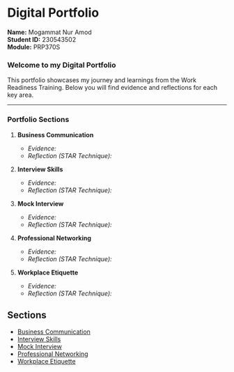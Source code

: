 # Digital Portfolio

**Name:** Mogammat Nur Amod  
**Student ID:** 230543502  
**Module:** PRP370S    

### Welcome to my Digital Portfolio

This portfolio showcases my journey and learnings from the Work Readiness Training. Below you will find evidence and reflections for each key area.

---

### Portfolio Sections

1.  **Business Communication**
    - *Evidence:*
    - *Reflection (STAR Technique):*

2.  **Interview Skills**
    - *Evidence:*
    - *Reflection (STAR Technique):*

3.  **Mock Interview**
    - *Evidence:*
    - *Reflection (STAR Technique):*

4.  **Professional Networking**
    - *Evidence:*
    - *Reflection (STAR Technique):*

5.  **Workplace Etiquette**
    - *Evidence:*
    - *Reflection (STAR Technique):*

## Sections
- [Business Communication](Digital-Portfolio/business-communication/reflection.md)
- [Interview Skills](Digital-Portfolio/Interview%20Skills/Interview%20Skills%20Reflection.md)
- [Mock Interview](Digital-Portfolio/Mock%20Interview/Mock%20Interview%20Reflection.md)
- [Professional Networking](Digital-Portfolio/Professional%20Networking/Professional%20Networking%20Reflection.md)
- [Workplace Etiquette](Digital-Portfolio/Workplace%20Etiquette/Workplace%20Etiquette%20Reflection.md)

